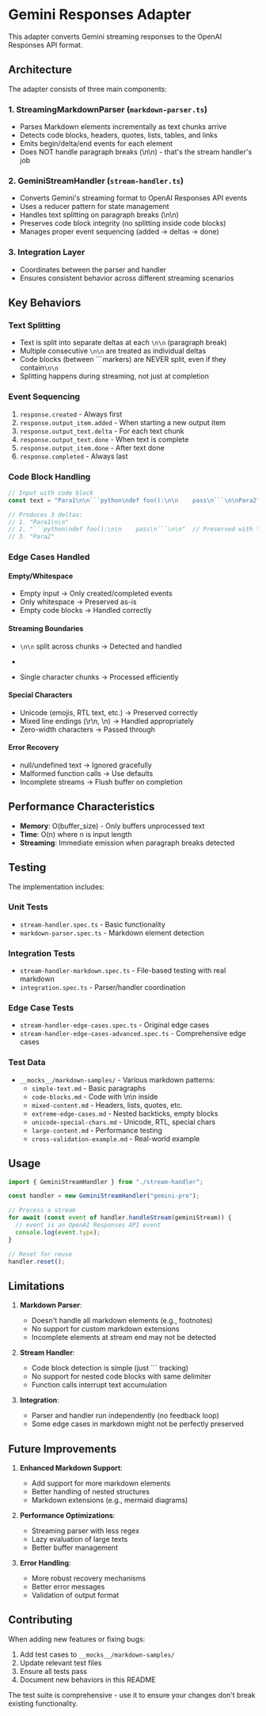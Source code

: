 # Gemini Responses Adapter

This adapter converts Gemini streaming responses to the OpenAI Responses API format.

## Architecture

The adapter consists of three main components:

### 1. StreamingMarkdownParser (`markdown-parser.ts`)

- Parses Markdown elements incrementally as text chunks arrive
- Detects code blocks, headers, quotes, lists, tables, and links
- Emits begin/delta/end events for each element
- Does NOT handle paragraph breaks (\n\n) - that's the stream handler's job

### 2. GeminiStreamHandler (`stream-handler.ts`)

- Converts Gemini's streaming format to OpenAI Responses API events
- Uses a reducer pattern for state management
- Handles text splitting on paragraph breaks (\n\n)
- Preserves code block integrity (no splitting inside code blocks)
- Manages proper event sequencing (added → deltas → done)

### 3. Integration Layer

- Coordinates between the parser and handler
- Ensures consistent behavior across different streaming scenarios

## Key Behaviors

### Text Splitting

- Text is split into separate deltas at each `\n\n` (paragraph break)
- Multiple consecutive `\n\n` are treated as individual deltas
- Code blocks (between ```markers) are NEVER split, even if they contain`\n\n`
- Splitting happens during streaming, not just at completion

### Event Sequencing

1. `response.created` - Always first
2. `response.output_item.added` - When starting a new output item
3. `response.output_text.delta` - For each text chunk
4. `response.output_text.done` - When text is complete
5. `response.output_item.done` - After text done
6. `response.completed` - Always last

### Code Block Handling

````typescript
// Input with code block
const text = "Para1\n\n```python\ndef foo():\n\n    pass\n```\n\nPara2";

// Produces 3 deltas:
// 1. "Para1\n\n"
// 2. "```python\ndef foo():\n\n    pass\n```\n\n"  // Preserved with \n\n inside
// 3. "Para2"
````

### Edge Cases Handled

#### Empty/Whitespace

- Empty input → Only created/completed events
- Only whitespace → Preserved as-is
- Empty code blocks → Handled correctly

#### Streaming Boundaries

- `\n\n` split across chunks → Detected and handled
- ```split across chunks → State tracked correctly

  ```
- Single character chunks → Processed efficiently

#### Special Characters

- Unicode (emojis, RTL text, etc.) → Preserved correctly
- Mixed line endings (\r\n, \n) → Handled appropriately
- Zero-width characters → Passed through

#### Error Recovery

- null/undefined text → Ignored gracefully
- Malformed function calls → Use defaults
- Incomplete streams → Flush buffer on completion

## Performance Characteristics

- **Memory**: O(buffer_size) - Only buffers unprocessed text
- **Time**: O(n) where n is input length
- **Streaming**: Immediate emission when paragraph breaks detected

## Testing

The implementation includes:

### Unit Tests

- `stream-handler.spec.ts` - Basic functionality
- `markdown-parser.spec.ts` - Markdown element detection

### Integration Tests

- `stream-handler-markdown.spec.ts` - File-based testing with real markdown
- `integration.spec.ts` - Parser/handler coordination

### Edge Case Tests

- `stream-handler-edge-cases.spec.ts` - Original edge cases
- `stream-handler-edge-cases-advanced.spec.ts` - Comprehensive edge cases

### Test Data

- `__mocks__/markdown-samples/` - Various markdown patterns:
  - `simple-text.md` - Basic paragraphs
  - `code-blocks.md` - Code with \n\n inside
  - `mixed-content.md` - Headers, lists, quotes, etc.
  - `extreme-edge-cases.md` - Nested backticks, empty blocks
  - `unicode-special-chars.md` - Unicode, RTL, special chars
  - `large-content.md` - Performance testing
  - `cross-validation-example.md` - Real-world example

## Usage

```typescript
import { GeminiStreamHandler } from "./stream-handler";

const handler = new GeminiStreamHandler("gemini-pro");

// Process a stream
for await (const event of handler.handleStream(geminiStream)) {
  // event is an OpenAI Responses API event
  console.log(event.type);
}

// Reset for reuse
handler.reset();
```

## Limitations

1. **Markdown Parser**:
   - Doesn't handle all markdown elements (e.g., footnotes)
   - No support for custom markdown extensions
   - Incomplete elements at stream end may not be detected

2. **Stream Handler**:
   - Code block detection is simple (just ``` tracking)
   - No support for nested code blocks with same delimiter
   - Function calls interrupt text accumulation

3. **Integration**:
   - Parser and handler run independently (no feedback loop)
   - Some edge cases in markdown might not be perfectly preserved

## Future Improvements

1. **Enhanced Markdown Support**:
   - Add support for more markdown elements
   - Better handling of nested structures
   - Markdown extensions (e.g., mermaid diagrams)

2. **Performance Optimizations**:
   - Streaming parser with less regex
   - Lazy evaluation of large texts
   - Better buffer management

3. **Error Handling**:
   - More robust recovery mechanisms
   - Better error messages
   - Validation of output format

## Contributing

When adding new features or fixing bugs:

1. Add test cases to `__mocks__/markdown-samples/`
2. Update relevant test files
3. Ensure all tests pass
4. Document new behaviors in this README

The test suite is comprehensive - use it to ensure your changes don't break existing functionality.
